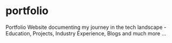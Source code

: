 # portfolio
Portfolio Website documenting my journey in the tech landscape - Education, Projects, Industry Experience, Blogs and much more ...
